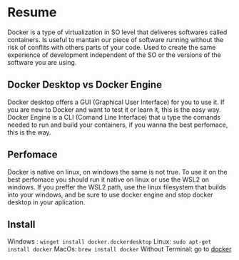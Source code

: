 # Resume
Docker is a type of virtualization in SO level that deliveres softwares called containers.
	Is useful to mantain our piece of software running without the risk of conflits with others parts of your code.
	Used to create the same experience of development independent of the SO or the versions of the software you are using.

## Docker Desktop vs Docker Engine
Docker desktop offers a GUI (Graphical User Interface) for you to use it. If you are new to Docker and want to test it or learn it, this is the easy way.
Docker Engine is a CLI (Comand Line Interface) that u type the comands needed to run and build your containers, if you wanna the best perfomace, this is the way.

## Perfomace
Docker is native on linux, on windows the same is not true. To use it on the best perfomace you should run it native on linux or use the WSL2 on windows. If you preffer the WSL2 path, use the linux filesystem that builds into your windows, and be sure to use docker engine and stop docker desktop in your aplication.

## Install
Windows :  ` winget install docker.dockerdesktop `
Linux:  `sudo apt-get install docker`
MacOs:   `brew install docker`
Without Terminal: go to [docker](https://docker.com)


